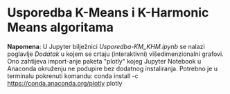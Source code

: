 # Usporedba K-Means i K-Harmonic Means algoritama

**Napomena**: U Jupyter bilježnici *Usporedba-KM_KHM.ipynb* se nalazi poglavlje *Dodatak* u kojem se crtaju (interaktivni) višedimenzionalni grafovi. Ono zahtijeva import-anje paketa "plotly" kojeg Jupyter Notebook u Anaconda okruženju ne podupire bez dodatnog instaliranja. Potrebno je u terminalu pokrenuti komandu:
conda install -c https://conda.anaconda.org/plotly plotly
